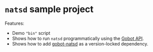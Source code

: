 # `natsd` sample project

Features:

- Demo `"bin"` script
- Shows how to run `natsd` programmatically using the [Gobot API](https://github.com/benallfree/gobot/tree/v1.0.0-alpha.35/docs/readme.md).
- Shows how to add [gobot-natsd](https://www.npmjs.com/package/gobot-natsd) as a version-locked dependency.
